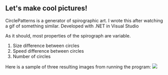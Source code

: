 ## Let's make cool pictures!

CirclePatterns is a generator of spirographic art.
I wrote this after watching a gif of something similar.
Developed with .NET in Visual Studio

As it should, most properties of the spirograph are variable.
  1. Size difference between circles
  2. Speed difference between circles
  3. Number of circles

Here is a sample of three resulting images from running the program:
![](https://raw.githubusercontent.com/jpatomic96/Spirograph-Generator/master/Sample.png)
